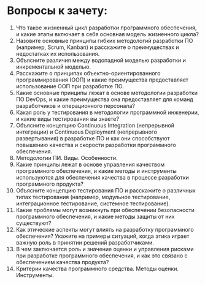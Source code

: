 # Вопросы к зачету:
1. Что такое жизненный цикл разработки программного обеспечения, и какие этапы включает в себя основная модель жизненного цикла?
2. Назовите основные принципы гибких методологий разработки ПО (например, Scrum, Kanban) и расскажите о преимуществах и недостатках их использования.
3. Объясните различия между водопадной моделью разработки и инкрементальной моделью.
4. Расскажите о принципах объектно-ориентированного программирования (ООП) и какие преимущества предоставляет использование ООП при разработке ПО.
5. Какие основные принципы лежат в основе методологии разработки ПО DevOps, и какие преимущества она предоставляет для команд разработчиков и операционного персонала?
6. Какая роль у тестирования в методологии программной инженерии, и какие виды тестирования вы знаете?
7. Объясните концепцию Continuous Integration (непрерывной интеграции) и Continuous Deployment (непрерывного развертывания) в разработке ПО и как они способствуют повышению качества и скорости разработки программного обеспечения.
8. Методологии ПИ. Виды. Особенности.
9. Какие принципы лежат в основе управления качеством программного обеспечения, и какие методы и инструменты используются для обеспечения качества в процессе разработки программного продукта?
10. Объясните концепцию тестирования ПО и расскажите о различных типах тестирования (например, модульное тестирование, интеграционное тестирование, системное тестирование).
11. Какие проблемы могут возникнуть при обеспечении безопасности программного обеспечения, и какие методы защиты от них существуют?
12. Как этические аспекты могут влиять на разработку программного обеспечения? Укажите на примеры ситуаций, когда этика играет важную роль в принятии решений разработчиками.
13. В чем заключается роль и значение оценки и управления рисками при разработке программного обеспечения, и как это связано с обеспечением качества продукта?
14. Критерии качества программного средства. Методы оценки. Инструменты.
